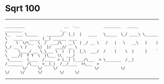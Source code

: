 # Sqrt 100

---------------------------------------------------------------------------------------------------------------
```
_________                  __  .__           ________   _____  ________                 .__               
\_   ___ \_____    _______/  |_|  |   ____   \_____  \_/ ____\ \______ \   ____   _____ |__| ______ ____  
/    \  \/\__  \  /  ___/\   __\  | _/ __ \   /   |   \   __\   |    |  \_/ __ \ /     \|  |/  ___// __ \ 
\     \____/ __ \_\___ \  |  | |  |_\  ___/  /    |    \  |     |    `   \  ___/|  Y Y  \  |\___ \\  ___/ 
 \______  (____  /____  > |__| |____/\___  > \_______  /__|    /_______  /\___  >__|_|  /__/____  >\___  >
        \/     \/     \/                 \/          \/                \/     \/      \/        \/     \/
```

---------------------------------------------------------------------------------------------------------------
